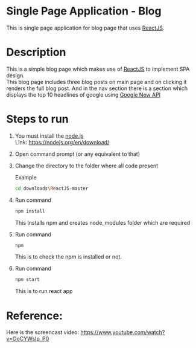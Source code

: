 # Single Page Application - Blog
This is single page application for blog page that uses [ReactJS](https://reactjs.org/).

# Description
This is a simple blog page which makes use of [ReactJS](https://reactjs.org/) to implement SPA design.             
This blog page includes three blog posts on main page and on clicking it renders the full blog post.
And in the nav section there is a section which displays the top 10 headlines of google using [Google New API](https://newsapi.org/s/google-news-api)

# Steps to run

1. You must install the [node.js](https://nodejs.org/en/download/)                    
   Link: https://nodejs.org/en/download/
2. Open command prompt (or any equivalent to that)
3. Change the directory to the folder where all code present         

   Example
   ```bash
   cd downloads\ReactJS-master
   ```
   
4. Run command    
   ```bash
   npm install
   ```
   
   This Installs npm and creates node_modules folder which are required        
5. Run command
   ```bash
   npm
   ```
   
   This is to check the npm is installed or not.
6. Run command
   ```bash
   npm start
   ```
   
   This is to run react app


# Reference:        
Here is the screencast video:  https://www.youtube.com/watch?v=OoCYWsIp_P0
